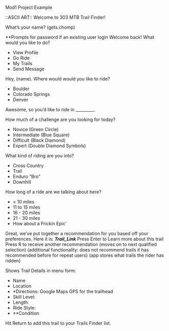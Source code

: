 Mod1 Project Example

::ASCII ART::
Welcome to 303 MTB Trail Finder!

What’s your name?
(gets.chomp)

**Prompts for password if an existing user login
Welcome back! What would you like to do?
- View Profile
- Go Ride
- My Trails
- Send Message

Hey,  (name). Where would would you like to ride?
- Boulder
- Colorado Springs
- Denver

Awesome, so you’d like to ride in _________.

How much of a challenge are you looking for today?
- Novice (Green Circle)
- Intermediate (Blue Square)
- Difficult (Black Diamond)
- Expert (Double Diamond Symbols)

What kind of riding are you into?
- Cross Country
- Trail
- Enduro “Bro”
- Downhill

How long of a ride are we talking about here?
- < 10 miles
- 11 to 15 miles
- 16 - 20 miles
- 21 - 30 miles
- How about a Frickin Epic’

Great, we’ve put together a recommendation for you based off your preferences. Here it is:
_______Trail_Link_______
Press Enter to Learn more about this trail
Press R to receive another recommendation (moves on to next qualified selection)
(additional functionality: does not recommend trails it has recommended before for repeat users)
(app stores what trails the rider has ridden)

Shows Trail Details in menu form:
- Name
- Location
- *Directions: Google Maps GPS for the trailhead
- Skill Level:
- Length:
- Ride Style:
- **Condition

Hit Return to add this trail to your Trails Finder list.
